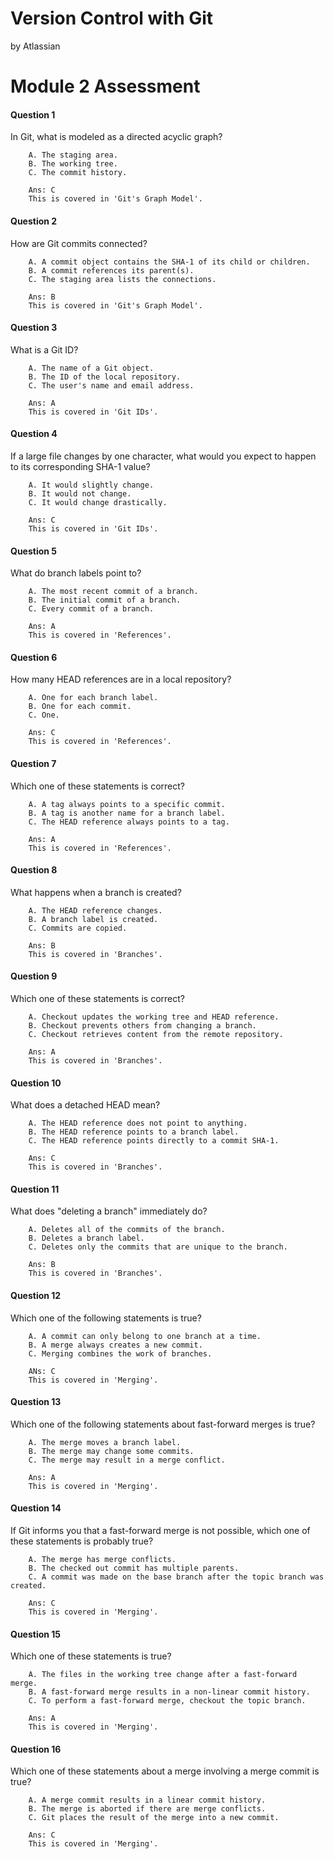 Version Control with Git
========================

by Atlassian

# Module 2 Assessment

#### Question 1
In Git, what is modeled as a directed acyclic graph?

        A. The staging area.
        B. The working tree.
        C. The commit history.

        Ans: C
        This is covered in 'Git's Graph Model'.


#### Question 2
How are Git commits connected?

        A. A commit object contains the SHA-1 of its child or children.
        B. A commit references its parent(s).
        C. The staging area lists the connections.

        Ans: B
        This is covered in 'Git's Graph Model'.


#### Question 3
What is a Git ID?

        A. The name of a Git object.
        B. The ID of the local repository.
        C. The user's name and email address.

        Ans: A
        This is covered in 'Git IDs'.


#### Question 4
If a large file changes by one character, what would you expect to happen to its corresponding SHA-1 value?

        A. It would slightly change.
        B. It would not change.
        C. It would change drastically.

        Ans: C
        This is covered in 'Git IDs'.


#### Question 5
What do branch labels point to?

        A. The most recent commit of a branch.
        B. The initial commit of a branch.
        C. Every commit of a branch.

        Ans: A
        This is covered in 'References'.


#### Question 6
How many HEAD references are in a local repository?

        A. One for each branch label.
        B. One for each commit.
        C. One.

        Ans: C
        This is covered in 'References'.


#### Question 7
Which one of these statements is correct?

        A. A tag always points to a specific commit.
        B. A tag is another name for a branch label.
        C. The HEAD reference always points to a tag.

        Ans: A
        This is covered in 'References'.


#### Question 8
What happens when a branch is created?

        A. The HEAD reference changes.
        B. A branch label is created.
        C. Commits are copied.

        Ans: B
        This is covered in 'Branches'.


#### Question 9
Which one of these statements is correct?

        A. Checkout updates the working tree and HEAD reference.
        B. Checkout prevents others from changing a branch.
        C. Checkout retrieves content from the remote repository.

        Ans: A
        This is covered in 'Branches'.


#### Question 10
What does a detached HEAD mean?

        A. The HEAD reference does not point to anything.
        B. The HEAD reference points to a branch label.
        C. The HEAD reference points directly to a commit SHA-1.

        Ans: C
        This is covered in 'Branches'.


#### Question 11
What does "deleting a branch" immediately do?

        A. Deletes all of the commits of the branch.
        B. Deletes a branch label.
        C. Deletes only the commits that are unique to the branch.

        Ans: B
        This is covered in 'Branches'.


#### Question 12
Which one of the following statements is true?

        A. A commit can only belong to one branch at a time.
        B. A merge always creates a new commit.
        C. Merging combines the work of branches.

        ANs: C
        This is covered in 'Merging'.


#### Question 13
Which one of the following statements about fast-forward merges is true?

        A. The merge moves a branch label.
        B. The merge may change some commits.
        C. The merge may result in a merge conflict.

        Ans: A
        This is covered in 'Merging'.


#### Question 14
If Git informs you that a fast-forward merge is not possible, which one of these statements is probably true?

        A. The merge has merge conflicts.
        B. The checked out commit has multiple parents.
        C. A commit was made on the base branch after the topic branch was created.

        Ans: C
        This is covered in 'Merging'.


#### Question 15
Which one of these statements is true?

        A. The files in the working tree change after a fast-forward merge.
        B. A fast-forward merge results in a non-linear commit history.
        C. To perform a fast-forward merge, checkout the topic branch.

        Ans: A
        This is covered in 'Merging'.


#### Question 16
Which one of these statements about a merge involving a merge commit is true?

        A. A merge commit results in a linear commit history.
        B. The merge is aborted if there are merge conflicts.
        C. Git places the result of the merge into a new commit.

        Ans: C
        This is covered in 'Merging'.


